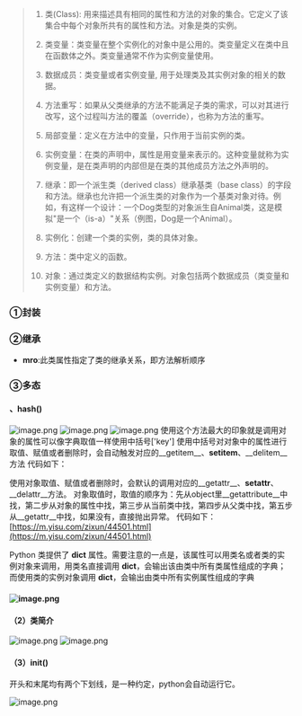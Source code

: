 > 1. 类(Class): 用来描述具有相同的属性和方法的对象的集合。它定义了该集合中每个对象所共有的属性和方法。对象是类的实例。
>
> 2. 类变量：类变量在整个实例化的对象中是公用的。类变量定义在类中且在函数体之外。类变量通常不作为实例变量使用。
> 3. 数据成员：类变量或者实例变量, 用于处理类及其实例对象的相关的数据。
> 4. 方法重写：如果从父类继承的方法不能满足子类的需求，可以对其进行改写，这个过程叫方法的覆盖（override），也称为方法的重写。
> 5. 局部变量：定义在方法中的变量，只作用于当前实例的类。
> 6. 实例变量：在类的声明中，属性是用变量来表示的。这种变量就称为实例变量，是在类声明的内部但是在类的其他成员方法之外声明的。
> 7. 继承：即一个派生类（derived class）继承基类（base class）的字段和方法。继承也允许把一个派生类的对象作为一个基类对象对待。例如，有这样一个设计：一个Dog类型的对象派生自Animal类，这是模拟"是一个（is-a）"关系（例图，Dog是一个Animal）。
> 8. 实例化：创建一个类的实例，类的具体对象。
> 9. 方法：类中定义的函数。
> 10. 对象：通过类定义的数据结构实例。对象包括两个数据成员（类变量和实例变量）和方法。

### ①封装
### 
### ②继承

- __mro__:此类属性指定了类的继承关系，即方法解析顺序
### ③多态

#### 、hash()
![image.png](https://cdn.nlark.com/yuque/0/2022/png/22979213/1647574993375-56f91d79-2f48-4530-954a-548a49e4db25.png#averageHue=%23f2f0ee&clientId=ud185e382-eba0-4&from=paste&height=179&id=uf21b8476&name=image.png&originHeight=272&originWidth=1202&originalType=binary&ratio=1&rotation=0&showTitle=false&size=69437&status=done&style=stroke&taskId=ue0ca3468-25d8-4588-a9b4-76144fa4c63&title=&width=791)
![image.png](https://cdn.nlark.com/yuque/0/2022/png/22979213/1647576549195-89e43464-8cbe-494a-9976-7be8691fb1e8.png#averageHue=%23f9f9f9&clientId=ud185e382-eba0-4&from=paste&height=271&id=ua6a86922&name=image.png&originHeight=383&originWidth=610&originalType=binary&ratio=1&rotation=0&showTitle=false&size=46053&status=done&style=stroke&taskId=u75ce6f31-cee7-4404-90c7-6243a26c452&title=&width=431)
![image.png](https://cdn.nlark.com/yuque/0/2022/png/22979213/1672329268711-9c73a3b5-e5bd-4ede-a501-d63b705faaf7.png#averageHue=%23f8f7f7&clientId=u4d18896d-5f84-4&from=paste&height=493&id=uef843e96&name=image.png&originHeight=616&originWidth=599&originalType=binary&ratio=1&rotation=0&showTitle=false&size=37524&status=done&style=stroke&taskId=uce0a5fef-484b-4f77-b36e-4ed6836c06f&title=&width=479.2)
 使用这个方法最大的印象就是调用对象的属性可以像字典取值一样使用中括号['key']
使用中括号对对象中的属性进行取值、赋值或者删除时，会自动触发对应的__getitem__、__setitem__、__delitem__方法
代码如下：  

 使用对象取值、赋值或者删除时，会默认的调用对应的__getattr__、__setattr__、__delattr__方法。
对象取值时，取值的顺序为：先从object里__getattribute__中找，第二步从对象的属性中找，第三步从当前类中找，第四步从父类中找，第五步从__getattr__中找，如果没有，直接抛出异常。
代码如下：  
[https://m.yisu.com/zixun/44501.html](https://m.yisu.com/zixun/44501.html)

Python 类提供了 __dict__ 属性。需要注意的一点是，该属性可以用类名或者类的实例对象来调用，用类名直接调用 __dict__，会输出该由类中所有类属性组成的字典；而使用类的实例对象调用 __dict__，会输出由类中所有实例属性组成的字典
#### ![image.png](https://cdn.nlark.com/yuque/0/2023/png/22979213/1678073731608-70184860-03d4-4cdd-82b7-5825d4971d7e.png#averageHue=%23f1efef&clientId=u83191b29-3fb5-4&from=paste&height=314&id=ueee0ba21&name=image.png&originHeight=392&originWidth=989&originalType=binary&ratio=1.25&rotation=0&showTitle=false&size=193690&status=done&style=stroke&taskId=ud055582b-29a2-4526-a4a3-95e7641166a&title=&width=791.2)
#### （2）类简介
![image.png](https://cdn.nlark.com/yuque/0/2022/png/22979213/1646904917113-52faeb76-8422-4829-be51-7473e1e1d141.png#averageHue=%23f6f4f2&clientId=uf2bbd0ef-bd6e-4&from=paste&height=329&id=ub61fc185&name=image.png&originHeight=432&originWidth=1036&originalType=binary&ratio=1&rotation=0&showTitle=false&size=71645&status=done&style=stroke&taskId=u3f1225bd-7972-4be5-bc6e-54d1d03882d&title=&width=790)
![image.png](https://cdn.nlark.com/yuque/0/2022/png/22979213/1646904827017-d9271df4-5ee4-4ea6-9f73-6ee07323be6e.png#averageHue=%23f6f5f3&clientId=uf2bbd0ef-bd6e-4&from=paste&height=222&id=u23540748&name=image.png&originHeight=278&originWidth=1042&originalType=binary&ratio=1&rotation=0&showTitle=false&size=45378&status=done&style=stroke&taskId=u619aa4d0-00a4-40f4-8534-5405969a270&title=&width=833)
#### （3）__init__()
开头和末尾均有两个下划线，是一种约定，python会自动运行它。


![image.png](https://cdn.nlark.com/yuque/0/2022/png/22979213/1670503141000-d4ac3efa-f2ba-4568-b650-7616950b3970.png#averageHue=%231d2022&clientId=u285a75d2-e83a-4&from=paste&height=228&id=uc44b34ec&name=image.png&originHeight=285&originWidth=597&originalType=binary&ratio=1&rotation=0&showTitle=false&size=17362&status=done&style=stroke&taskId=u792bfd64-e1fa-4494-b6f9-652ed566323&title=&width=477.6)
